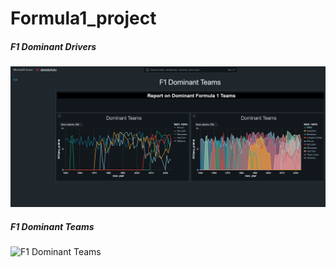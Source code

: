 # Formula1_project

##### F1 Dominant Drivers
![F1 Dominant Drivers](https://raw.githubusercontent.com/loictiemani/Formula1_project/main/images/F1%20Dominant%20Drivers)


##### F1 Dominant Teams
![F1 Dominant Teams](https://raw.githubusercontent.com/loictiemani/Formula1_project/main/images/F1_Dominant_Teams.png)
